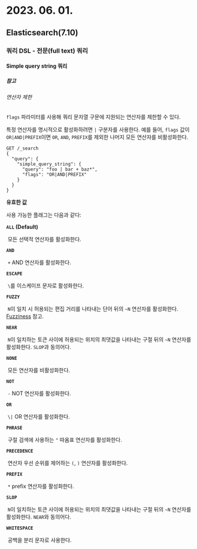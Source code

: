 # 2023. 06. 01.

## Elasticsearch(7.10)

### 쿼리 DSL - 전문(full text) 쿼리

#### Simple query string 쿼리

##### 참고

###### 연산자 제한

`flags` 파라미터를 사용해 쿼리 문자열 구문에 지원되는 연산자를 제한할 수 있다.

특정 연산자를 명시적으로 활성화하려면 `|` 구분자를 사용한다. 예를 들어, `flags` 값이 `OR|AND|PREFIX`이면 `OR`, `AND`, `PREFIX`를 제외한 나머지 모든 연산자를 비활성화한다.

```http
GET /_search
{
  "query": {
    "simple_query_string": {
      "query": "foo | bar + baz*",
      "flags": "OR|AND|PREFIX"
    }
  }
}
```

**유효한 값**

사용 가능한 플래그는 다음과 같다:

**`ALL` (Default)**

​	모든 선택적 연산자를 활성화한다.

**`AND`**

​	`+` AND 연산자를 활성화한다.

**`ESCAPE`**

​	`\`를 이스케이프 문자로 활성화한다.

**`FUZZY`**

​	`N`이 일치 시 허용되는 편집 거리를 나타내는 단어 뒤의 `~N` 연산자를 활성화한다. [Fuzziness](https://www.elastic.co/guide/en/elasticsearch/reference/7.10/common-options.html#fuzziness) 참고.

**`NEAR`**

​	`N`이 일치하는 토큰 사이에 허용되는 위치의 최댓값을 나타내는 구절 뒤의 `~N` 연산자를 활성화한다. `SLOP`과 동의어다.

**`NONE`**

​	모든 연산자를 비활성화한다.

**`NOT`**

​	`-` NOT 연산자를 활성화한다.

**`OR`**

​	`\|` OR 연산자를 활성화한다.

**`PHRASE`**

​	구절 검색에 사용하는 `"` 따옴표 연산자를 활성화한다.

**`PRECEDENCE`**

​	연산자 우선 순위를 제어하는 `(`, `)` 연산자를 활성화한다.

**`PREFIX`**

​	`*` prefix 연산자를 활성화한다.

**`SLOP`**

​	`N`이 일치하는 토큰 사이에 허용되는 위치의 최댓값을 나타내는 구절 뒤의 `~N` 연산자를 활성화한다. `NEAR`와 동의어다.

**`WHITESPACE`**

​	공백을 분리 문자로 사용한다.



